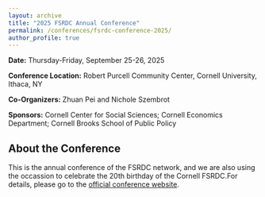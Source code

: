 ```yaml
---
layout: archive
title: "2025 FSRDC Annual Conference"
permalink: /conferences/fsrdc-conference-2025/
author_profile: true
---
```



**Date:** Thursday-Friday, September 25-26, 2025 

**Conference Location:** Robert Purcell Community Center, Cornell University, Ithaca, NY 

**Co-Organizers:**  Zhuan Pei and Nichole Szembrot 

**Sponsors:** Cornell Center for Social Sciences; Cornell Economics Department; Cornell Brooks School of Public Policy 

## About the Conference

This is the annual conference of the FSRDC network, and we are also using the occassion to celebrate the 20th birthday of the Cornell FSRDC.For details, please go to the [official conference website](https://socialsciences.cornell.edu/nyrdc/fsrdc/annual-research-conference-cornell-university).